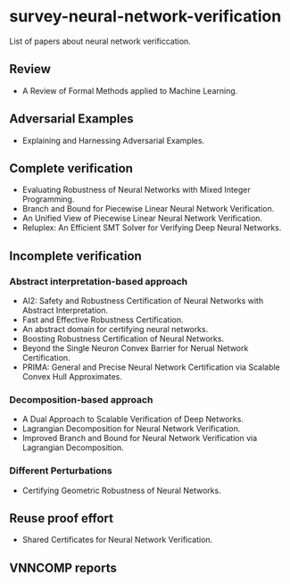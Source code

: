 # survey-neural-network-verification
List of papers about neural network verificcation.

## Review 

* A Review of Formal Methods applied to Machine Learning.

## Adversarial Examples

* Explaining and Harnessing Adversarial Examples.


## Complete verification

* Evaluating Robustness of Neural Networks with Mixed Integer Programming.
* Branch and Bound for Piecewise Linear Neural Network Verification.
* An Unified View of Piecewise Linear Neural Network Verification.
* Reluplex: An Efficient SMT Solver for Verifying Deep Neural Networks.


## Incomplete verification

### Abstract interpretation-based approach

* AI2: Safety and Robustness Certification of Neural Networks with Abstract Interpretation.
* Fast and Effective Robustness Certification.
* An abstract domain for certifying neural networks.
* Boosting Robustness Certification of Neural Networks.
* Beyond the Single Neuron Convex Barrier for Nerual Network Certification.
* PRIMA: General and Precise Neural Network Certification via Scalable Convex Hull Approximates.


### Decomposition-based approach

* A Dual Approach to Scalable Verification of Deep Networks.
* Lagrangian Decomposition for Neural Network Verification.
* Improved Branch and Bound for Neural Network Verification via Lagrangian Decomposition.

### Different Perturbations

* Certifying Geometric Robustness of Neural Networks.



## Reuse proof effort

* Shared Certificates for Neural Network Verification.


## VNNCOMP reports
